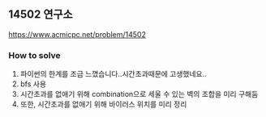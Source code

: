 ## 14502 연구소

https://www.acmicpc.net/problem/14502

### How to solve

1. 파이썬의 한계를 조금 느꼈습니다..시간초과때문에 고생했네요..
2. bfs 사용
3. 시간초과를 없애기 위해 combination으로 세울 수 있는 벽의 조합을 미리 구해둠
4. 또한, 시간초과를 없애기 위해 바이러스 위치를 미리 정리